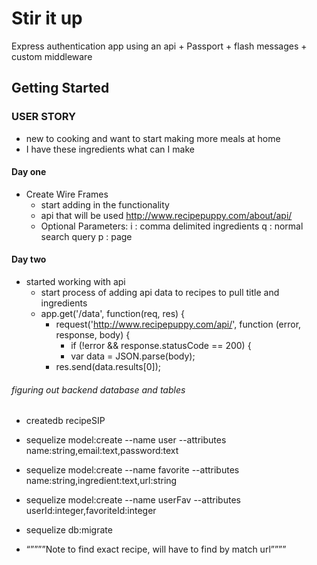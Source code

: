 # Stir it up

Express authentication app using an api + Passport + flash messages + custom middleware

## Getting Started

### USER STORY
  * new to cooking and want to start making more meals at home
  * I have these ingredients what can I make

#### Day one

* Create Wire Frames
  * start adding in the functionality
  * api that will be used http://www.recipepuppy.com/about/api/
  * Optional Parameters:
      i : comma delimited ingredients
      q : normal search query
      p : page

#### Day two

* started working with api
  * start process of adding api data to recipes to pull title and ingredients
  * app.get('/data', function(req, res) {
    * request('http://www.recipepuppy.com/api/', function  (error, response, body) {
      * if (!error && response.statusCode == 200) {
      *  var data = JSON.parse(body);
    *   res.send(data.results[0]);

###### figuring out backend database and tables
* createdb recipeSIP

* sequelize model:create --name user --attributes name:string,email:text,password:text

* sequelize model:create --name favorite --attributes name:string,ingredient:text,url:string

* sequelize model:create --name userFav --attributes userId:integer,favoriteId:integer


* sequelize db:migrate

* “””””Note to find exact recipe, will have to find by match url””””
